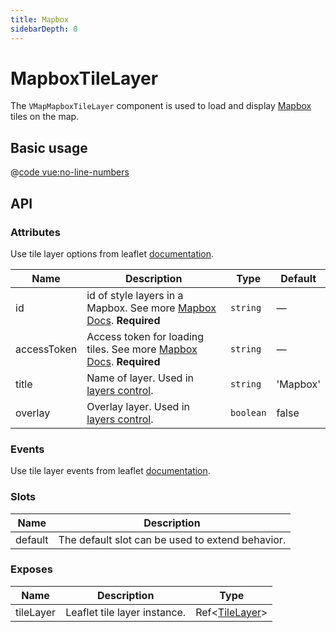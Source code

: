```yaml
---
title: Mapbox
sidebarDepth: 0
---
```


# MapboxTileLayer

The `VMapMapboxTileLayer` component is used to load and display [Mapbox](https://www.mapbox.com) tiles on the map.

## Basic usage

<ClientOnly>
  <Demo url="/tile/basic-mapbox-tile-layer" >
  
  @[code vue:no-line-numbers](@playground/tile/basic-mapbox-tile-layer.vue)
  
  </Demo>
</ClientOnly>

## API

### Attributes

Use tile layer options from leaflet [documentation](https://leafletjs.com/reference.html#tilelayer).

| Name        | Description                                                                                                              | Type      | Default  |
| ----------- | ------------------------------------------------------------------------------------------------------------------------ | --------- | -------- |
| id          | id of style layers in a Mapbox. See more [Mapbox Docs](https://docs.mapbox.com/help/glossary/layer). **Required**        | `string`  | —        |
| accessToken | Access token for loading tiles. See more [Mapbox Docs](https://docs.mapbox.com/help/glossary/access-token). **Required** | `string`  | —        |
| title       | Name of layer. Used in [layers control](/components/control/layers-control.html).                                        | `string`  | 'Mapbox' |
| overlay     | Overlay layer. Used in [layers control](/components/control/layers-control.html).                                        | `boolean` | false    |

### Events

Use tile layer events from leaflet [documentation](https://leafletjs.com/reference.html#tilelayer-event).

### Slots

| Name    | Description                                      |
| ------- | ------------------------------------------------ |
| default | The default slot can be used to extend behavior. |

### Exposes

| Name      | Description                  | Type                                               |
| --------- | ---------------------------- | -------------------------------------------------- |
| tileLayer | Leaflet tile layer instance. | Ref<[TileLayer](/components/types.html#tilelayer)> |
